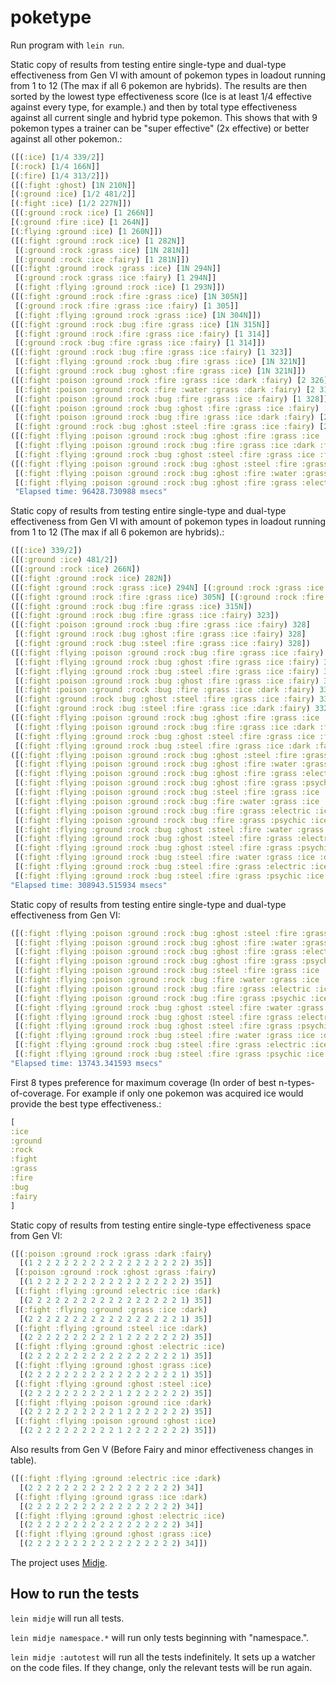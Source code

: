 # poketype

Run program with  `lein run`.

Static copy of results from testing entire single-type and dual-type effectiveness from Gen VI with amount of pokemon types in loadout running from 1 to 12 (The max if all 6 pokemon are hybrids). The results are then sorted by the lowest type effectiveness score (Ice is at least 1/4 effective against every type, for example.) and then by total type effectiveness against all current single and hybrid type pokemon. This shows that with 9 pokemon types a trainer can be "super effective" (2x effective) or better against all other pokemon.:

```clojure
([(:ice) [1/4 339/2]] 
[(:rock) [1/4 166N]]
[(:fire) [1/4 313/2]])
([(:fight :ghost) [1N 210N]]
[(:ground :ice) [1/2 481/2]]
[(:fight :ice) [1/2 227N]])
([(:ground :rock :ice) [1 266N]]
[(:ground :fire :ice) [1 264N]]
[(:flying :ground :ice) [1 260N]])
([(:fight :ground :rock :ice) [1 282N]]
 [(:ground :rock :grass :ice) [1N 281N]]
 [(:ground :rock :ice :fairy) [1 281N]])
([(:fight :ground :rock :grass :ice) [1N 294N]]
 [(:ground :rock :grass :ice :fairy) [1 294N]]
 [(:fight :flying :ground :rock :ice) [1 293N]])
([(:fight :ground :rock :fire :grass :ice) [1N 305N]]
 [(:ground :rock :fire :grass :ice :fairy) [1 305]]
 [(:fight :flying :ground :rock :grass :ice) [1N 304N]])
([(:fight :ground :rock :bug :fire :grass :ice) [1N 315N]]
 [(:fight :ground :rock :fire :grass :ice :fairy) [1 314]]
 [(:ground :rock :bug :fire :grass :ice :fairy) [1 314]])
([(:fight :ground :rock :bug :fire :grass :ice :fairy) [1 323]]
 [(:fight :flying :ground :rock :bug :fire :grass :ice) [1N 321N]]
 [(:fight :ground :rock :bug :ghost :fire :grass :ice) [1N 321N]])
([(:fight :poison :ground :rock :fire :grass :ice :dark :fairy) [2 326]]
 [(:fight :poison :ground :rock :fire :water :grass :dark :fairy) [2 316]]
 [(:fight :poison :ground :rock :bug :fire :grass :ice :fairy) [1 328]])
([(:fight :poison :ground :rock :bug :ghost :fire :grass :ice :fairy) [2 332]]
 [(:fight :poison :ground :rock :bug :fire :grass :ice :dark :fairy) [2 332]]
 [(:fight :ground :rock :bug :ghost :steel :fire :grass :ice :fairy) [2 332]])
([(:fight :flying :poison :ground :rock :bug :ghost :fire :grass :ice :fairy) [2 336]]
 [(:fight :flying :poison :ground :rock :bug :fire :grass :ice :dark :fairy) [2 336]]
 [(:fight :flying :ground :rock :bug :ghost :steel :fire :grass :ice :fairy) [2 336]])
([(:fight :flying :poison :ground :rock :bug :ghost :steel :fire :grass :ice :fairy) [2 338]]
 [(:fight :flying :poison :ground :rock :bug :ghost :fire :water :grass :ice :fairy) [2 338]]
 [(:fight :flying :poison :ground :rock :bug :ghost :fire :grass :electric :ice :fairy) [2 338]])
 "Elapsed time: 96428.730988 msecs"
```

Static copy of results from testing entire single-type and dual-type effectiveness from Gen VI with amount of pokemon types in loadout running from 1 to 12 (The max if all 6 pokemon are hybrids).:

```clojure
([(:ice) 339/2])
([(:ground :ice) 481/2])
([(:ground :rock :ice) 266N])
([(:fight :ground :rock :ice) 282N])
([(:fight :ground :rock :grass :ice) 294N] [(:ground :rock :grass :ice :fairy) 294N])
([(:fight :ground :rock :fire :grass :ice) 305N] [(:ground :rock :fire :grass :ice :fairy) 305])
([(:fight :ground :rock :bug :fire :grass :ice) 315N])
([(:fight :ground :rock :bug :fire :grass :ice :fairy) 323])
([(:fight :poison :ground :rock :bug :fire :grass :ice :fairy) 328]
 [(:fight :ground :rock :bug :ghost :fire :grass :ice :fairy) 328]
 [(:fight :ground :rock :bug :steel :fire :grass :ice :fairy) 328])
([(:fight :flying :poison :ground :rock :bug :fire :grass :ice :fairy) 332]
 [(:fight :flying :ground :rock :bug :ghost :fire :grass :ice :fairy) 332]
 [(:fight :flying :ground :rock :bug :steel :fire :grass :ice :fairy) 332]
 [(:fight :poison :ground :rock :bug :ghost :fire :grass :ice :fairy) 332]
 [(:fight :poison :ground :rock :bug :fire :grass :ice :dark :fairy) 332]
 [(:fight :ground :rock :bug :ghost :steel :fire :grass :ice :fairy) 332]
 [(:fight :ground :rock :bug :steel :fire :grass :ice :dark :fairy) 332])
([(:fight :flying :poison :ground :rock :bug :ghost :fire :grass :ice :fairy) 336]
 [(:fight :flying :poison :ground :rock :bug :fire :grass :ice :dark :fairy) 336]
 [(:fight :flying :ground :rock :bug :ghost :steel :fire :grass :ice :fairy) 336]
 [(:fight :flying :ground :rock :bug :steel :fire :grass :ice :dark :fairy) 336])
([(:fight :flying :poison :ground :rock :bug :ghost :steel :fire :grass :ice :fairy) 338]
 [(:fight :flying :poison :ground :rock :bug :ghost :fire :water :grass :ice :fairy) 338]
 [(:fight :flying :poison :ground :rock :bug :ghost :fire :grass :electric :ice :fairy) 338]
 [(:fight :flying :poison :ground :rock :bug :ghost :fire :grass :psychic :ice :fairy) 338]
 [(:fight :flying :poison :ground :rock :bug :steel :fire :grass :ice :dark :fairy) 338]
 [(:fight :flying :poison :ground :rock :bug :fire :water :grass :ice :dark :fairy) 338]
 [(:fight :flying :poison :ground :rock :bug :fire :grass :electric :ice :dark :fairy) 338]
 [(:fight :flying :poison :ground :rock :bug :fire :grass :psychic :ice :dark :fairy) 338]
 [(:fight :flying :ground :rock :bug :ghost :steel :fire :water :grass :ice :fairy) 338]
 [(:fight :flying :ground :rock :bug :ghost :steel :fire :grass :electric :ice :fairy) 338]
 [(:fight :flying :ground :rock :bug :ghost :steel :fire :grass :psychic :ice :fairy) 338]
 [(:fight :flying :ground :rock :bug :steel :fire :water :grass :ice :dark :fairy) 338]
 [(:fight :flying :ground :rock :bug :steel :fire :grass :electric :ice :dark :fairy) 338]
 [(:fight :flying :ground :rock :bug :steel :fire :grass :psychic :ice :dark :fairy) 338])
"Elapsed time: 308943.515934 msecs"
```

Static copy of results from testing entire single-type and dual-type effectiveness from Gen VI:

```clojure
([(:fight :flying :poison :ground :rock :bug :ghost :steel :fire :grass :ice :fairy) 338]
 [(:fight :flying :poison :ground :rock :bug :ghost :fire :water :grass :ice :fairy) 338]
 [(:fight :flying :poison :ground :rock :bug :ghost :fire :grass :electric :ice :fairy) 338]
 [(:fight :flying :poison :ground :rock :bug :ghost :fire :grass :psychic :ice :fairy) 338]
 [(:fight :flying :poison :ground :rock :bug :steel :fire :grass :ice :dark :fairy) 338]
 [(:fight :flying :poison :ground :rock :bug :fire :water :grass :ice :dark :fairy) 338]
 [(:fight :flying :poison :ground :rock :bug :fire :grass :electric :ice :dark :fairy) 338]
 [(:fight :flying :poison :ground :rock :bug :fire :grass :psychic :ice :dark :fairy) 338]
 [(:fight :flying :ground :rock :bug :ghost :steel :fire :water :grass :ice :fairy) 338]
 [(:fight :flying :ground :rock :bug :ghost :steel :fire :grass :electric :ice :fairy) 338]
 [(:fight :flying :ground :rock :bug :ghost :steel :fire :grass :psychic :ice :fairy) 338]
 [(:fight :flying :ground :rock :bug :steel :fire :water :grass :ice :dark :fairy) 338]
 [(:fight :flying :ground :rock :bug :steel :fire :grass :electric :ice :dark :fairy) 338]
 [(:fight :flying :ground :rock :bug :steel :fire :grass :psychic :ice :dark :fairy) 338])
"Elapsed time: 13743.341593 msecs"
```
First 8 types preference for maximum coverage (In order of best n-types-of-coverage. For example if only one pokemon was acquired ice would provide the best type effectiveness.:

```clojure
[
:ice
:ground
:rock
:fight
:grass
:fire
:bug
:fairy
]
```

Static copy of results from testing entire single-type effectiveness space from Gen VI:

```clojure
([(:poison :ground :rock :grass :dark :fairy)
  [(1 2 2 2 2 2 2 2 2 2 2 2 2 2 2 2 2 2) 35]]
 [(:poison :ground :rock :ghost :grass :fairy)
  [(1 2 2 2 2 2 2 2 2 2 2 2 2 2 2 2 2 2) 35]]
 [(:fight :flying :ground :electric :ice :dark)
  [(2 2 2 2 2 2 2 2 2 2 2 2 2 2 2 2 2 1) 35]]
 [(:fight :flying :ground :grass :ice :dark)
  [(2 2 2 2 2 2 2 2 2 2 2 2 2 2 2 2 2 1) 35]]
 [(:fight :flying :ground :steel :ice :dark)
  [(2 2 2 2 2 2 2 2 2 2 1 2 2 2 2 2 2 2) 35]]
 [(:fight :flying :ground :ghost :electric :ice)
  [(2 2 2 2 2 2 2 2 2 2 2 2 2 2 2 2 2 1) 35]]
 [(:fight :flying :ground :ghost :grass :ice)
  [(2 2 2 2 2 2 2 2 2 2 2 2 2 2 2 2 2 1) 35]]
 [(:fight :flying :ground :ghost :steel :ice)
  [(2 2 2 2 2 2 2 2 2 2 1 2 2 2 2 2 2 2) 35]]
 [(:fight :flying :poison :ground :ice :dark)
  [(2 2 2 2 2 2 2 2 2 2 1 2 2 2 2 2 2 2) 35]]
 [(:fight :flying :poison :ground :ghost :ice)
  [(2 2 2 2 2 2 2 2 2 2 1 2 2 2 2 2 2 2) 35]])
```

Also results from Gen V (Before Fairy and minor effectiveness changes in table).
```clojure
([(:fight :flying :ground :electric :ice :dark)
  [(2 2 2 2 2 2 2 2 2 2 2 2 2 2 2 2 2) 34]]
 [(:fight :flying :ground :grass :ice :dark)
  [(2 2 2 2 2 2 2 2 2 2 2 2 2 2 2 2 2) 34]]
 [(:fight :flying :ground :ghost :electric :ice)
  [(2 2 2 2 2 2 2 2 2 2 2 2 2 2 2 2 2) 34]]
 [(:fight :flying :ground :ghost :grass :ice)
  [(2 2 2 2 2 2 2 2 2 2 2 2 2 2 2 2 2) 34]])
```
The project uses [Midje](https://github.com/marick/Midje/).

## How to run the tests

`lein midje` will run all tests.

`lein midje namespace.*` will run only tests beginning with "namespace.".

`lein midje :autotest` will run all the tests indefinitely. It sets up a
watcher on the code files. If they change, only the relevant tests will be
run again.
